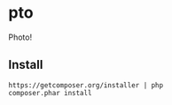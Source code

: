 pto
===

Photo!

Install
-------

    https://getcomposer.org/installer | php
    composer.phar install
